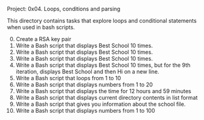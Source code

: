 Project: 0x04. Loops, conditions and parsing

This directory contains tasks that explore loops and conditional
statements when used in bash scripts.

  0. Create a RSA key pair
  1. Write a Bash script that displays Best School 10 times.
  2. Write a Bash script that displays Best School 10 times.
  3. Write a Bash script that displays Best School 10 times.
  4. Write a Bash script that displays Best School 10 times, but for the 9th iteration, displays Best School and then Hi on a new line.
  5. Write a Bash script that loops from 1 to 10
  6. Write a Bash script that displays numbers from 1 to 20
  7. Write a Bash script that displays the time for 12 hours and 59 minutes
  8. Write a Bash script that displays current directory contents in list format
  9. Write a Bash script that gives you information about the school file.
  10. Write a Bash script that displays numbers from 1 to 100
